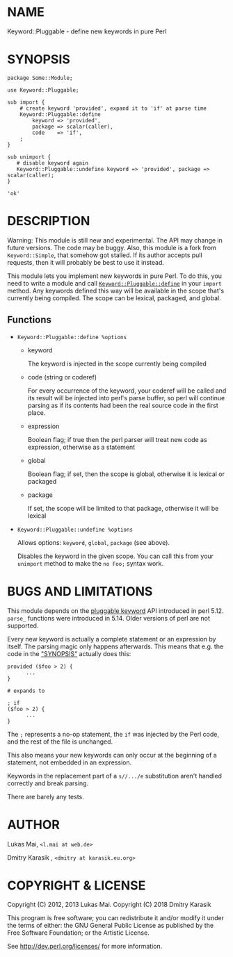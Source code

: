 # NAME

Keyword::Pluggable - define new keywords in pure Perl

# SYNOPSIS

    package Some::Module;
    
    use Keyword::Pluggable;
    
    sub import {
        # create keyword 'provided', expand it to 'if' at parse time
        Keyword::Pluggable::define 
            keyword => 'provided', 
            package => scalar(caller),
            code    => 'if',
        ;
    }
    
    sub unimport {
       # disable keyword again
       Keyword::Pluggable::undefine keyword => 'provided', package => scalar(caller);
    }

    'ok'

# DESCRIPTION

Warning: This module is still new and experimental. The API may change in
future versions. The code may be buggy. Also, this module is a fork from
`Keyword::Simple`, that somehow got stalled. If its author accepts pull
requests, then it will probably be best to use it instead.

This module lets you implement new keywords in pure Perl. To do this, you need
to write a module and call
[`Keyword::Pluggable::define`](#keyword-pluggable-define) in your `import`
method. Any keywords defined this way will be available in the scope
that's currently being compiled. The scope can be lexical, packaged, and global.

## Functions

- `Keyword::Pluggable::define %options`
    - keyword

        The keyword is injected in the scope currently being compiled

    - code (string or coderef)

        For every occurrence of the keyword, your coderef will be called and its result
        will be injected into perl's parse buffer, so perl will continue parsing as if
        its contents had been the real source code in the first place. 

    - expression

        Boolean flag; if true then the perl parser will treat new code as expression,
        otherwise as a statement

    - global

        Boolean flag; if set, then the scope is global, otherwise it is lexical or packaged

    - package

        If set, the scope will be limited to that package, otherwise it will be lexical
- `Keyword::Pluggable::undefine %options`

    Allows options: `keyword`, `global`, `package` (see above).

    Disables the keyword in the given scope. You can call this from your
    `unimport` method to make the `no Foo;` syntax work.

# BUGS AND LIMITATIONS

This module depends on the [pluggable keyword](https://metacpan.org/pod/perlapi.html#PL_keyword_plugin)
API introduced in perl 5.12. `parse_` functions were introduced in 5.14.
Older versions of perl are not supported.

Every new keyword is actually a complete statement or an expression by itself. The parsing magic
only happens afterwards. This means that e.g. the code in the ["SYNOPSIS"](#synopsis)
actually does this:

    provided ($foo > 2) {
          ...
    }

    # expands to

    ; if
    ($foo > 2) {
          ...
    }

The `;` represents a no-op statement, the `if` was injected by the Perl code,
and the rest of the file is unchanged.

This also means your new keywords can only occur at the beginning of a
statement, not embedded in an expression.

Keywords in the replacement part of a `s//.../e` substitution aren't handled
correctly and break parsing.

There are barely any tests.

# AUTHOR

Lukas Mai, `<l.mai at web.de>`

Dmitry Karasik , `<dmitry at karasik.eu.org>`

# COPYRIGHT & LICENSE

Copyright (C) 2012, 2013 Lukas Mai.
Copyright (C) 2018 Dmitry Karasik

This program is free software; you can redistribute it and/or modify it
under the terms of either: the GNU General Public License as published
by the Free Software Foundation; or the Artistic License.

See http://dev.perl.org/licenses/ for more information.
